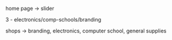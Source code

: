 home page -> slider 

3 - electronics/comp-schools/branding

shops -> branding, electronics, computer school, general supplies
